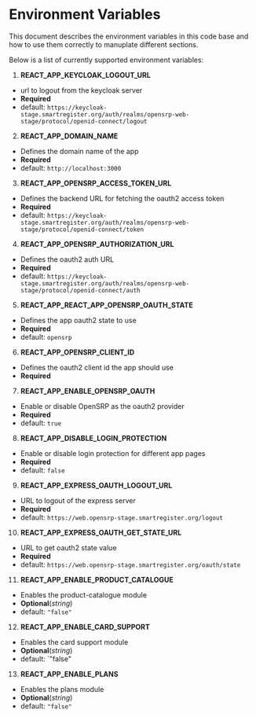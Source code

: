 # Environment Variables

This document describes the environment variables in this code base and how to use them correctly to manuplate different sections.

Below is a list of currently supported environment variables:

1. **REACT_APP_KEYCLOAK_LOGOUT_URL**

- url to logout from the keycloak server
- **Required**
- default: `https://keycloak-stage.smartregister.org/auth/realms/opensrp-web-stage/protocol/openid-connect/logout`

2. **REACT_APP_DOMAIN_NAME**

- Defines the domain name of the app
- **Required**
- default: `http://localhost:3000`

3. **REACT_APP_OPENSRP_ACCESS_TOKEN_URL**

- Defines the backend URL for fetching the oauth2 access token
- **Required**
- default: `https://keycloak-stage.smartregister.org/auth/realms/opensrp-web-stage/protocol/openid-connect/token`

4. **REACT_APP_OPENSRP_AUTHORIZATION_URL**

- Defines the oauth2 auth URL
- **Required**
- default: `https://keycloak-stage.smartregister.org/auth/realms/opensrp-web-stage/protocol/openid-connect/auth`

5. **REACT_APP_REACT_APP_OPENSRP_OAUTH_STATE**

- Defines the app oauth2 state to use
- **Required**
- default: `opensrp`

6. **REACT_APP_OPENSRP_CLIENT_ID**

- Defines the oauth2 client id the app should use
- **Required**

7. **REACT_APP_ENABLE_OPENSRP_OAUTH**

- Enable or disable OpenSRP as the oauth2 provider
- **Required**
- default: `true`

8. **REACT_APP_DISABLE_LOGIN_PROTECTION**

- Enable or disable login protection for different app pages
- **Required**
- default: `false`

9. **REACT_APP_EXPRESS_OAUTH_LOGOUT_URL**

- URL to logout of the express server
- **Required**
- default: `https://web.opensrp-stage.smartregister.org/logout`

10. **REACT_APP_EXPRESS_OAUTH_GET_STATE_URL**

- URL to get oauth2 state value
- **Required**
- default: `https://web.opensrp-stage.smartregister.org/oauth/state`

11. **REACT_APP_ENABLE_PRODUCT_CATALOGUE**

- Enables the product-catalogue module
- **Optional**(_string_)
- default: `"false"`

12. **REACT_APP_ENABLE_CARD_SUPPORT**

- Enables the card support module
- **Optional**(_string_)
- default: `"false"

13. **REACT_APP_ENABLE_PLANS**

- Enables the plans module
- **Optional**(_string_)
- default: `"false"`
